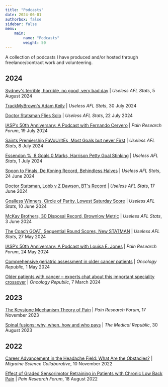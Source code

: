```yaml
---
title: "Podcasts"
date: 2024-06-01
authorbox: false
sidebar: false
menu: 
    main: 
        name: "Podcasts"
        weight: 50
---
```


A collection of podcasts I have produced and/or hosted through freelance/contract work and volunteering.

## 2024
[Sydney's terrible, horrible, no good, very bad day](https://uselessaflstats.buzzsprout.com/2211261/15531726-33-sydney-s-terrible-horrible-no-good-very-bad-day) | *Useless AFL Stats*, 5 August 2024

[TrackMyBrown's Adam Keily](https://uselessaflstats.buzzsprout.com/2211261/15492892-32-ft-trackmybrown-s-adam-keily) | *Useless AFL Stats*, 30 July 2024

[Doctor Statsman Flies Solo](https://uselessaflstats.buzzsprout.com/2211261/15451791-31-doctor-statsman-flies-solo) | *Useless AFL Stats*, 22 July 2024

[IASP’s 50th Anniversary: A Podcast with Fernando Cervero](https://www.iasp-pain.org/publications/pain-research-forum/prf-news/iasps-50th-anniversary-a-podcast-with-fernando-cervero/) | *Pain Research Forum*, 19 July 2024

[Saints Premiership FaVoUrItEs, Most Goals but never First](https://uselessaflstats.buzzsprout.com/2211261/15377813-30-saints-premiership-favourites-most-goals-but-never-first) | *Useless AFL Stats*, 8 July 2024

[Essendon %, 8 Goals 0 Marks, Harrison Petty Goal Stinking](https://uselessaflstats.buzzsprout.com/2211261/15340606-29-essendon-8-goals-0-marks-harrison-petty-goal-stinking) | *Useless AFL Stats*, 1 July 2024

[Spoon to Finals, De Koning Record, Behindless Halves](https://uselessaflstats.buzzsprout.com/2211261/15301301-28-spoon-to-finals-de-koning-record-behindless-halves) | *Useless AFL Stats*, 24 June 2024

[Doctor Statsman, Lobb v Z Dawson, BT's Record](https://uselessaflstats.buzzsprout.com/2211261/15261910-27-doctor-statsman-lobb-v-z-dawson-bt-s-record) | *Useless AFL Stats*, 17 June 2024

[Goalless Winners, Circle of Parity, Lowest Saturday Score](https://uselessaflstats.buzzsprout.com/2211261/15223589-26-goalless-winners-circle-of-parity-lowest-saturday-score) | *Useless AFL Stats*, 10 June 2024

[McKay Brothers, 30 Disposal Record, Brownlow Metric](https://uselessaflstats.buzzsprout.com/2211261/15183001-24-mckay-brothers-30-disposal-record-brownlow-metric) | *Useless AFL Stats*, 3 June 2024

[The Coach GOAT, Sequential Round Scores, New STATMAN](https://uselessaflstats.buzzsprout.com/2211261/15142315-24-the-coach-goat-sequential-round-scores-new-statman) | *Useless AFL Stats*, 27 May 2024

[IASP’s 50th Anniversary: A Podcast with Louisa E. Jones](https://www.iasp-pain.org/publications/pain-research-forum/prf-news/iasps-50th-anniversary-a-podcast-with-louisa-e-jones/) | *Pain Research Forum*, 24 May 2024

[Comprehensive geriatric assessment in older cancer patients](https://www.oncologyrepublic.com.au/comprehensive-geriatric-assessment-in-older-cancer-patients/4381) | *Oncology Republic*, 1 May 2024

[Older patients with cancer – experts chat about this important speciality crossover](https://www.oncologyrepublic.com.au/older-patients-with-cancer-experts-chat-about-this-important-speciality-crossover/4263) | *Oncology Republic*, 7 March 2024

## 2023
[The Keystone Mechanism Theory of Pain](https://www.iasp-pain.org/publications/pain-research-forum/prf-news/the-iasp-prf-podcast-the-keystone-mechanism-theory-of-pain/) | *Pain Research Forum*, 17 November 2023

[Spinal fusions: why, when, how and who pays](https://www.medicalrepublic.com.au/spinal-fusions-why-when-how-and-who-pays/97829) | *The Medical Republic*, 30 August 2023

## 2022
[Career Advancement in the Headache Field: What Are the Obstacles?](https://migrainecollaborative.org/career-advancement-in-the-headache-field-what-are-the-obstacles-a-podcast-with-irene-de-boer-and-gisela-terwindt) | *Migraine Science Collaborative*, 10 November 2022

[Effect of Graded Sensorimotor Retraining in Patients with Chronic Low Back Pain](https://www.painresearchforum.org/forums/interview/205104-iasp-prf-podcast-effect-graded-sensorimotor-retraining-patients-chronic-low) | *Pain Research Forum*, 18 August 2022